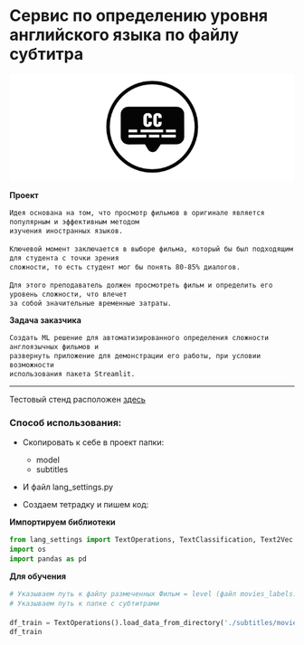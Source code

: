 # Сервис по определению уровня английского языка по файлу субтитра

![logo](https://raw.githubusercontent.com/Alefair/ya_git/master/Lang_Level/langLogo.png)

**Проект**
```
Идея основана на том, что просмотр фильмов в оригинале является популярным и эффективным методом
изучения иностранных языков.

Ключевой момент заключается в выборе фильма, который бы был подходящим для студента с точки зрения
сложности, то есть студент мог бы понять 80-85% диалогов.

Для этого преподаватель должен просмотреть фильм и определить его уровень сложности, что влечет
за собой значительные временные затраты.
```

**Задача заказчика**
```
Создать ML решение для автоматизированного определения сложности англоязычных фильмов и
развернуть приложение для демонстрации его работы, при условии возможности
использования пакета Streamlit.
```

******************

Тестовый стенд расположен [здесь](https://lang.alefair.com)

### Способ использования:

- Скопировать к себе в проект папки:
  - model
  - subtitles

- И файл lang_settings.py

- Создаем тетрадку и пишем код:

**Импортируем библиотеки**
```python
from lang_settings import TextOperations, TextClassification, Text2Vec
import os
import pandas as pd
```

**Для обучения**
  ```python
# Указываем путь к файлу размеченных Фильм = level (файл movies_labels.xlsx)
# Указываем путь к папке с субтитрами

df_train = TextOperations().load_data_from_directory('./subtitles/movies_labels.xlsx', './subtitles')
df_train
  ```
